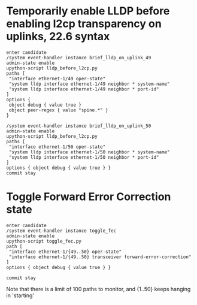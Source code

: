 # Temporarily enable LLDP before enabling l2cp transparency on uplinks, 22.6 syntax

```
enter candidate
/system event-handler instance brief_lldp_on_uplink_49
admin-state enable
upython-script lldp_before_l2cp.py
paths [
 "interface ethernet-1/49 oper-state"
 "system lldp interface ethernet-1/49 neighbor * system-name"
 "system lldp interface ethernet-1/49 neighbor * port-id"
]
options { 
 object debug { value true } 
 object peer-regex { value "spine.*" } 
}

/system event-handler instance brief_lldp_on_uplink_50
admin-state enable
upython-script lldp_before_l2cp.py
paths [
 "interface ethernet-1/50 oper-state"
 "system lldp interface ethernet-1/50 neighbor * system-name"
 "system lldp interface ethernet-1/50 neighbor * port-id"
]
options { object debug { value true } }
commit stay
```

# Toggle Forward Error Correction state
```
enter candidate
/system event-handler instance toggle_fec
admin-state enable
upython-script toggle_fec.py
path [
 "interface ethernet-1/{49..50} oper-state"
 "interface ethernet-1/{49..50} transceiver forward-error-correction"
]
options { object debug { value true } }

commit stay
```

Note that there is a limit of 100 paths to monitor, and {1..50} keeps hanging in 'starting'
